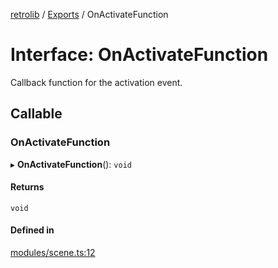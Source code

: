[retrolib](../README.md) / [Exports](../modules.md) / OnActivateFunction

# Interface: OnActivateFunction

Callback function for the activation event.

## Callable

### OnActivateFunction

▸ **OnActivateFunction**(): `void`

#### Returns

`void`

#### Defined in

[modules/scene.ts:12](https://github.com/philbgarner/retrolib/blob/84e78a1/src/modules/scene.ts#L12)
